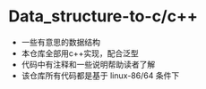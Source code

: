 # Data_structure-to-c/c++
- 一些有意思的数据结构
- 本仓库全部用c++实现，配合泛型
- 代码中有注释和一些说明帮助读者了解
- 该仓库所有代码都是基于 linux-86/64 条件下 